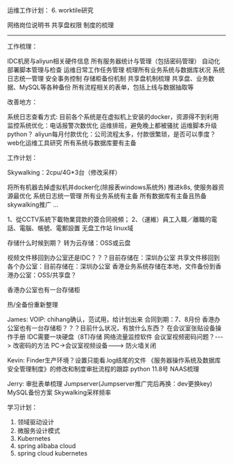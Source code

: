 运维工作计划：
6. worktile研究

网络岗位说明书
共享盘权限
制度的梳理

--------------------------------------------------
工作梳理：

IDC机房与aliyun相关硬件信息
所有服务器统计与管理（包括密码管理）
自动化部署脚本管理与检查
运维日常工作任务管理
梳理所有业务系统与数据库状况
系统日志统一管理
安全事务控制
存储柜备份机制
共享盘机制梳理
共享盘、业务数据、MySQL等各种备份
所有流程相关的表单，包括上线与数据抽取等

改善地方：

系统日志查看方式:
目前各个系统是在虚拟机上安装的docker，资源得不到利用
监控系统优化：电话报警次数优化
运维排班，避免晚上都被骚扰
运维脚本升级python？
aliyun每月付款优化：公司流程太多，付款很繁琐，是否可以季度？
web化运维工具研究
所有系统与数据库要有主备

工作计划：

Skywalking：2cpu/4G*3台（修改采样）

将所有机器去掉虚拟机并docker化(除报表windows系统外)
推进k8s, 使服务器资源最优化
系统日志统一管理
所有业务系统有主备
所有数据库有主备且热备
skywalking推广
...

1、從CCTV系統下載物業貸款的簽合同視頻；
2、（運維）員工入職／離職的電話、電腦、帳號、電郵設置
无盘工作站
linux域

存储什么时候到期？
转为云存储：OSS或云盘

视频文件移回到办公室还是IDC？？？目前存储在：深圳办公室
共享文件移回到各个办公室：目前存储在：深圳办公室
香港业务系统存储在本地，文件备份到香港办公室：OSS/共享盘？

香港办公室也有一台存储柜

热/全备份重新整理

James:
VOIP: chihang确认，范试用，给计划出来
合同到期：7、8月份
香港办公室也有一台存储柜？？？目前什么状况，有放什么东西？
在会议室张贴设备操作手册
IDC需要一块硬盘（8T)存储
网络流量监控软件
会议室视频密码问题？---> 改密码的方法
PC->会议室视频设备---> 防火墙关闭

Kevin:
Finder生产环境？设置只能看.log结尾的文件
《服务器操作系统及数据库安全管理制度》的修改和制度审批流程的跟踪
python 11.8号
NAAS梳理

Jerry:
审批表单梳理
Jumpserver(Jumpserver推广完后再换：dev更换key)
MySQL备份方案
Skywalking采样频率

学习计划：
1. 领域驱动设计
2. 微服务设计模式
3. Kubernetes
4. spring alibaba cloud
5. spring cloud kubernetes
